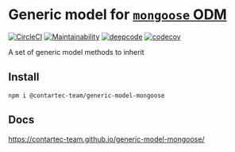 # Generic model for [`mongoose` ODM](https://mongoosejs.com/)

[![CircleCI](https://circleci.com/gh/contartec-team/generic-model-mongoose.svg?style=shield&circle-token=875a364c004186da2818e543a701cde959d44f13)](https://circleci.com/gh/contartec/generic-model)
[![Maintainability](https://api.codeclimate.com/v1/badges/e4a746d3606b730d6c86/maintainability)](https://codeclimate.com/github/contartec-team/generic-model-mongoose/maintainability)
[![deepcode](https://www.deepcode.ai/api/gh/badge?key=eyJhbGciOiJIUzI1NiIsInR5cCI6IkpXVCJ9.eyJwbGF0Zm9ybTEiOiJnaCIsIm93bmVyMSI6ImNvbnRhcnRlYy10ZWFtIiwicmVwbzEiOiJnZW5lcmljLW1vZGVsLW1vbmdvb3NlIiwiaW5jbHVkZUxpbnQiOmZhbHNlLCJhdXRob3JJZCI6MTczMjgsImlhdCI6MTYxMTI3MTU5NH0.ZJJBGlW8Wtb-yYX728CEVBQnfiN_KUQA6O3eFPkebOw)](https://www.deepcode.ai/app/gh/contartec-team/generic-model-mongoose/_/dashboard?utm_content=gh%2Fcontartec-team%2Fgeneric-model-mongoose)
[![codecov](https://codecov.io/gh/contartec-team/generic-model-mongoose/branch/master/graph/badge.svg?token=rtQrqPhWJC)](https://codecov.io/gh/contartec-team/generic-model-mongoose)

A set of generic model methods to inherit

## Install

`npm i @contartec-team/generic-model-mongoose`

## Docs

https://contartec-team.github.io/generic-model-mongoose/